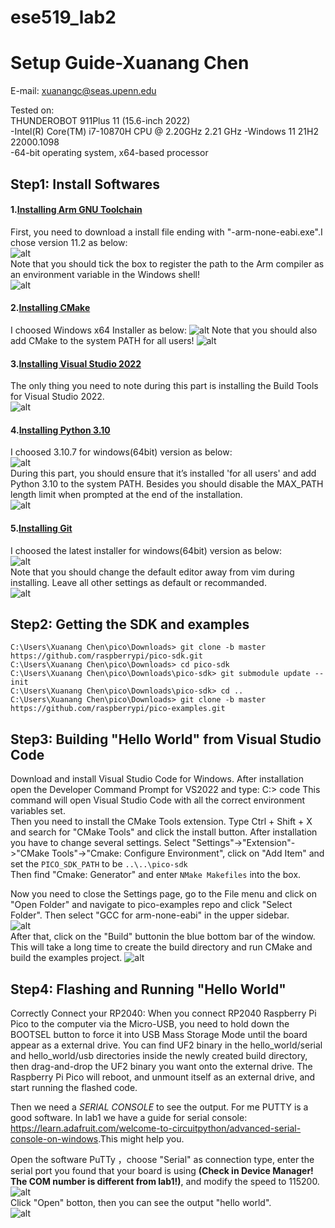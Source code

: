 # ese519_lab2
# Setup Guide-Xuanang Chen
E-mail: xuanangc@seas.upenn.edu

Tested on:  
THUNDEROBOT 911Plus 11 (15.6-inch 2022)  
-Intel(R) Core(TM) i7-10870H CPU @ 2.20GHz   2.21 GHz
-Windows 11 21H2 22000.1098  
-64-bit operating system, x64-based processor  
## Step1: Install Softwares
#### 1.[Installing Arm GNU Toolchain](https://developer.arm.com/downloads/-/arm-gnu-toolchain-downloads)  
First, you need to download a install file ending with "-arm-none-eabi.exe".I chose version 11.2 as below:  
![alt](https://github.com/AngLi-00/ese5190-lab2/blob/4d2396c628fd15491f2d9b771bc2876b1c7374ae/1-arm.png)  
Note that you should tick the box to register the path to the Arm compiler as an environment variable in the Windows shell!  
![alt](https://github.com/AngLi-00/ese5190-lab2/blob/4d2396c628fd15491f2d9b771bc2876b1c7374ae/1-arm2.png)  
  
#### 2.[Installing CMake](https://cmake.org/download/)  
I choosed Windows x64 Installer as below:
![alt](https://github.com/AngLi-00/ese5190-lab2/blob/main/2-cmake.png)
Note that you should also add CMake to the system PATH for all users!
![alt](https://github.com/AngLi-00/ese5190-lab2/blob/main/2-cmake2.png)  

#### 3.[Installing Visual Studio 2022](https://visualstudio.microsoft.com/downloads/#build-tools-for-visual-studio-2022)  
The only thing you need to note during this part is installing the Build Tools for Visual Studio 2022.  
![alt](https://github.com/AngLi-00/ese5190-lab2/blob/main/3-VS2022.png)  

#### 4.[Installing Python 3.10](https://www.python.org/downloads/windows/)   
I choosed 3.10.7 for windows(64bit) version as below:  
![alt](https://github.com/AngLi-00/ese5190-lab2/blob/main/4-Python.png)  
During this part, you should ensure that it’s installed 'for all users' and add Python 3.10 to the system PATH. Besides you should disable the MAX_PATH length limit when prompted at the end of the installation.  
![alt](https://github.com/AngLi-00/ese5190-lab2/blob/main/4-Python2.png)  
#### 5.[Installing Git](https://git-scm.com/download/win)  
I choosed the latest installer for windows(64bit) version as below:  
![alt](https://github.com/AngLi-00/ese5190-lab2/blob/main/5-Git.png)  
Note that you should change the default editor away from vim during installing. Leave all other settings as default or recommanded.  
![alt](https://github.com/AngLi-00/ese5190-lab2/blob/main/5-Git2.png)  


## Step2: Getting the SDK and examples

    C:\Users\Xuanang Chen\pico\Downloads> git clone -b master https://github.com/raspberrypi/pico-sdk.git 
    C:\Users\Xuanang Chen\pico\Downloads> cd pico-sdk
    C:\Users\Xuanang Chen\pico\Downloads\pico-sdk> git submodule update --init 
    C:\Users\Xuanang Chen\pico\Downloads\pico-sdk> cd ..
    C:\Users\Xuanang Chen\pico\Downloads> git clone -b master https://github.com/raspberrypi/pico-examples.git


## Step3: Building "Hello World" from Visual Studio Code  
Download and install Visual Studio Code for Windows. After installation open the Developer Command Prompt for VS2022 and type:
    C:> code
This command will open Visual Studio Code with all the correct environment variables set.  
Then you need to install the CMake Tools extension. Type Ctrl + Shift + X and search for "CMake Tools" and click the install button. After installation you have to change several settings. Select "Settings"->"Extension"->"CMake Tools"->"Cmake: Configure Environment", click on "Add Item" and set the `PICO_SDK_PATH` to be `..\..\pico-sdk`  
Then find "Cmake: Generator" and enter `NMake Makefiles` into the box.  

Now you need to close the Settings page, go to the File menu and click on "Open Folder" and navigate to pico-examples repo and click "Select Folder". Then select "GCC for arm-none-eabi" in the upper sidebar.   
![alt](https://github.com/AngLi-00/ese5190-lab2/blob/main/6-vscode.png)   
After that, click on the "Build" buttonin the blue bottom bar of the window. This will take a long time to create the build directory and run CMake and build the examples project.
![alt](https://github.com/AngLi-00/ese5190-lab2/blob/main/6-vscode2.png)   

## Step4: Flashing and Running "Hello World"
Correctly Connect your RP2040:  When you connect RP2040 Raspberry Pi Pico to the computer via the Micro-USB, you need to hold down the BOOTSEL button to force it into USB Mass Storage Mode until the board appear as a external drive. You can find UF2 binary in the hello_world/serial and hello_world/usb directories inside the newly created build directory, then drag-and-drop the UF2 binary you want onto the external drive. The Raspberry Pi Pico will reboot, and unmount itself as an external drive, and start running the flashed code.  

Then we need a *SERIAL CONSOLE* to see the output. For me PUTTY is a good software. In lab1 we have a guide for serial console: <https://learn.adafruit.com/welcome-to-circuitpython/advanced-serial-console-on-windows>.This might help you.  

Open the software PuTTy ，choose "Serial" as connection type, enter the serial port you found that your board is using **(Check in Device Manager! The COM number is different from lab1!)**, and modify the speed to 115200.   
![alt](https://github.com/AngLi-00/ese5190-lab2/blob/main/7-PUTTY.png)  
Click "Open" botton, then you can see the output "hello world".  
![alt](https://github.com/AngLi-00/ese5190-lab2/blob/main/7-PUTTY2.png)  
